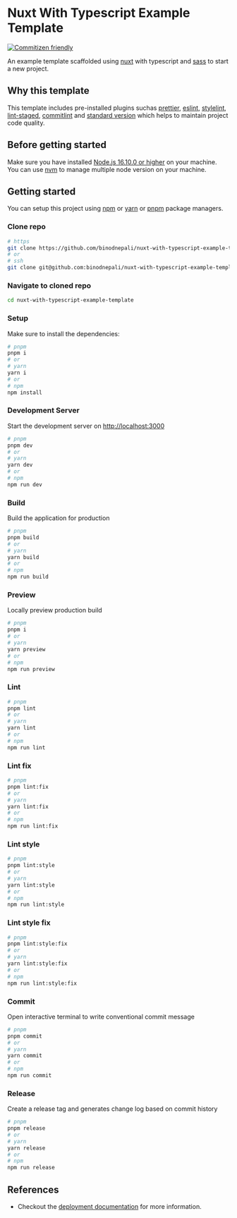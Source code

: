 # Nuxt With Typescript Example Template

[![Commitizen friendly](https://img.shields.io/badge/commitizen-friendly-brightgreen.svg)](http://commitizen.github.io/cz-cli/)

An example template scaffolded using [nuxt](https://nuxt.com/docs/getting-started/installation) with typescript and [sass](https://sass-lang.com/) to start a new project.

## Why this template

This template includes pre-installed plugins suchas [prettier](https://prettier.io/), [eslint](https://eslint.org/), [stylelint](https://stylelint.io/), [lint-staged](https://github.com/okonet/lint-staged), [commitlint](https://commitlint.js.org/) and [standard version](https://github.com/conventional-changelog/standard-version) which helps to maintain project code quality.

## Before getting started

Make sure you have installed [Node.js 16.10.0 or higher](https://nodejs.org/en/) on your machine. You can use [nvm](https://github.com/nvm-sh/nvm) to manage multiple node version on your machine.

## Getting started

You can setup this project using [npm](https://docs.npmjs.com/about-npm) or [yarn](https://yarnpkg.com/getting-started) or [pnpm](https://pnpm.io/) package managers.

### Clone repo

```bash
# https
git clone https://github.com/binodnepali/nuxt-with-typescript-example-template.git
# or
# ssh
git clone git@github.com:binodnepali/nuxt-with-typescript-example-template.git
```

### Navigate to cloned repo

```bash
cd nuxt-with-typescript-example-template
```

### Setup

Make sure to install the dependencies:

```bash
# pnpm
pnpm i
# or
# yarn
yarn i
# or
# npm
npm install
```

### Development Server

Start the development server on [http://localhost:3000](http://localhost:3000)

```bash
# pnpm
pnpm dev
# or
# yarn
yarn dev
# or
# npm
npm run dev
```

### Build

Build the application for production

```bash
# pnpm
pnpm build
# or
# yarn
yarn build
# or
# npm
npm run build
```

### Preview

Locally preview production build

```bash
# pnpm
pnpm i
# or
# yarn
yarn preview
# or
# npm
npm run preview
```

### Lint

```bash
# pnpm
pnpm lint
# or
# yarn
yarn lint
# or
# npm
npm run lint
```

### Lint fix

```bash
# pnpm
pnpm lint:fix
# or
# yarn
yarn lint:fix
# or
# npm
npm run lint:fix
```

### Lint style

```bash
# pnpm
pnpm lint:style
# or
# yarn
yarn lint:style
# or
# npm
npm run lint:style
```

### Lint style fix

```bash
# pnpm
pnpm lint:style:fix
# or
# yarn
yarn lint:style:fix
# or
# npm
npm run lint:style:fix
```

### Commit

Open interactive terminal to write conventional commit message

```bash
# pnpm
pnpm commit
# or
# yarn
yarn commit
# or
# npm
npm run commit
```

### Release

Create a release tag and generates change log based on commit history

```bash
# pnpm
pnpm release
# or
# yarn
yarn release
# or
# npm
npm run release
```

## References

* Checkout the [deployment documentation](https://nuxt.com/docs/getting-started/deployment) for more information.
